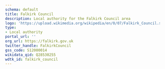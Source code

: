 ```yaml
---
schema: default
title: Falkirk Council
description: Local authority for the Falkirk Council area 
logo: 'https://upload.wikimedia.org/wikipedia/en/0/07/Falkirk_Council.svg'
type:
- Local authority
portal_url: ''
org_url: https://falkirk.gov.uk
twitter_handle: FalkirkCouncil
gss_code: S12000014
wikidata_qid: Q28530255
wdtk_id: falkirk_council
---
```

